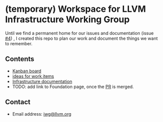 # (temporary) Workspace for LLVM Infrastructure Working Group

Until we find a permanent home for our issues and documentation
(issue [#4](https://github.com/ChristianKuehnel/iwg-workspace/issues/4))
, I created this
repo to plan our work and document the things we want to remember.

## Contents

* [Kanban board](https://github.com/ChristianKuehnel/iwg-workspace/projects/1)
* [ideas for work items](https://github.com/ChristianKuehnel/iwg-workspace/blob/main/collection_of_work_items.md)
* [Infrastructure documentation](infrastructure_documentation.md)
* TODO: add link to Foundation page, once the
  [PR](https://github.com/llvm/llvm-foundation-www/pull/3) is merged.

## Contact

* Email address: [iwg@llvm.org](mailto:iwg@llvm.org)
